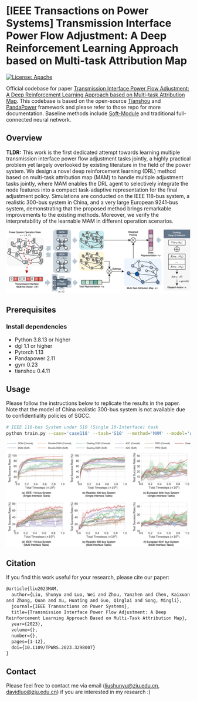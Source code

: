 # [IEEE Transactions on Power Systems] Transmission Interface Power Flow Adjustment: A Deep Reinforcement Learning Approach based on Multi-task Attribution Map

[![License: Apache](https://img.shields.io/badge/License-Apache-blue.svg)](LICENSE)

Official codebase for paper [Transmission Interface Power Flow Adjustment: A Deep Reinforcement Learning Approach based on Multi-task Attribution Map](https://ieeexplore.ieee.org/abstract/document/10192091). This codebase is based on the open-source [Tianshou](https://github.com/thu-ml/tianshou) and [PandaPower](https://github.com/e2nIEE/pandapower) framework and please refer to those repo for more documentation. Baseline methods include [Soft-Module](https://github.com/RchalYang/Soft-Module) and traditional full-connected neural network.


## Overview

**TLDR:** This work is the first dedicated attempt towards learning multiple transmission interface power flow adjustment tasks jointly, a highly practical problem yet largely overlooked by existing literature in the field of the power system. We design a novel deep reinforcement learning (DRL) method based on multi-task attribution map (MAM) to handle multiple adjustment tasks jointly, where MAM enables the DRL agent to selectively integrate the node features into a compact task-adaptive representation for the final adjustment policy. Simulations are conducted on the IEEE 118-bus system, a realistic 300-bus system in China, and a very large European 9241-bus system, demonstrating that the proposed method brings remarkable improvements to the existing methods. Moreover, we verify the interpretability of the learnable MAM in different operation scenarios.


![image](https://github.com/Cra2yDavid/MAM/blob/main/framework.png)

## Prerequisites

### Install dependencies
* Python 3.8.13 or higher
* dgl 1.1 or higher
* Pytorch 1.13
* Pandapower 2.11
* gym 0.23
* tianshou 0.4.11


## Usage

Please follow the instructions below to replicate the results in the paper. Note that the model of China realistic 300-bus system is not available due to confidentiality policies of SGCC.

```bash
# IEEE 118-bus System under S10 (Single 10-Interface) task
python train.py --case='case118' --task='S10' --method='MAM' --model='Attention'
```
![image](https://github.com/Cra2yDavid/MAM/blob/main/exp.png)


## Citation

If you find this work useful for your research, please cite our paper:

```
@article{liu2023MAM,
  author={Liu, Shunyu and Luo, Wei and Zhou, Yanzhen and Chen, Kaixuan and Zhang, Quan and Xu, Huating and Guo, Qinglai and Song, Mingli},
  journal={IEEE Transactions on Power Systems}, 
  title={Transmission Interface Power Flow Adjustment: A Deep Reinforcement Learning Approach Based on Multi-Task Attribution Map}, 
  year={2023},
  volume={},
  number={},
  pages={1-12},
  doi={10.1109/TPWRS.2023.3298007}
}
```

## Contact

Please feel free to contact me via email (<liushunyu@zju.edu.cn>, <davidluo@zju.edu.cn>) if you are interested in my research :)
